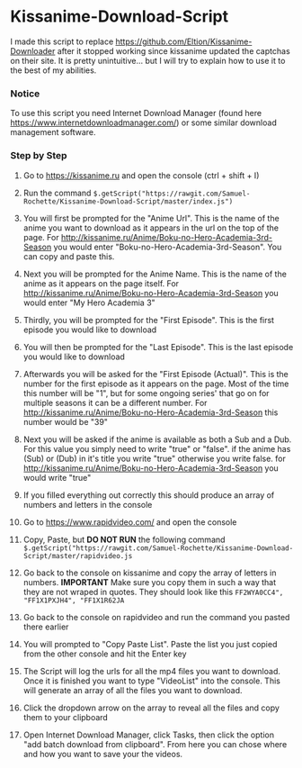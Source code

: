# Kissanime-Download-Script
I made this script to replace https://github.com/Eltion/Kissanime-Downloader after it stopped working since kissanime updated the captchas
on their site. It is pretty unintuitive... but I will try to explain how to use it to the best of my abilities.

### Notice
To use this script you need Internet Download Manager (found here https://www.internetdownloadmanager.com/) or some similar
download management software.

### Step by Step
1. Go to https://kissanime.ru and open the console (ctrl + shift + I)

2. Run the command `$.getScript("https://rawgit.com/Samuel-Rochette/Kissanime-Download-Script/master/index.js")`

3. You will first be prompted for the "Anime Url". This is the name of the anime you want to download as it appears in the url on the top
  of the page. For http://kissanime.ru/Anime/Boku-no-Hero-Academia-3rd-Season you would enter "Boku-no-Hero-Academia-3rd-Season". You can
  copy and paste this.
  
4. Next you will be prompted for the Anime Name. This is the name of the anime as it appears on the page itself. For
    http://kissanime.ru/Anime/Boku-no-Hero-Academia-3rd-Season you would enter "My Hero Academia 3"
    
5. Thirdly, you will be prompted for the "First Episode". This is the first episode you would like to download

6. You will then be prompted for the "Last Episode". This is the last episode you would like to download

7. Afterwards you will be asked for the "First Episode (Actual)". This is the number for the first episode as it appears on the page.
  Most of the time this number will be "1", but for some ongoing series' that go on for multiple seasons it can be a different number.
  For http://kissanime.ru/Anime/Boku-no-Hero-Academia-3rd-Season this number would be "39"
  
8. Next you will be asked if the anime is available as both a Sub and a Dub. For this value you simply need to write "true" or "false".
  if the anime has (Sub) or (Dub) in it's title you write "true" otherwise you write false.
  for http://kissanime.ru/Anime/Boku-no-Hero-Academia-3rd-Season you would write "true"
  
9. If you filled everything out correctly this should produce an array of numbers and letters in the console

10. Go to https://www.rapidvideo.com/ and open the console

11. Copy, Paste, but **DO NOT RUN** the following command `$.getScript("https://rawgit.com/Samuel-Rochette/Kissanime-Download-Script/master/rapidvideo.js`

12. Go back to the console on kissanime and copy the array of letters in numbers. **IMPORTANT** Make sure you copy them in such a way that
  they are not wraped in quotes. They should look like this `FF2WYA0CC4", "FF1X1PXJH4", "FF1X1R62JA`

13. Go back to the console on rapidvideo and run the command you pasted there earlier

14. You will prompted to "Copy Paste List". Paste the list you just copied from the other console and hit the Enter key

15. The Script will log the urls for all the mp4 files you want to download. Once it is finished you want to type "VideoList" into the console.
  This will generate an array of all the files you want to download.

16. Click the dropdown arrow on the array to reveal all the files and copy them to your clipboard

17. Open Internet Download Manager, click Tasks, then click the option "add batch download from clipboard". From here you can chose
  where and how you want to save your the videos.
